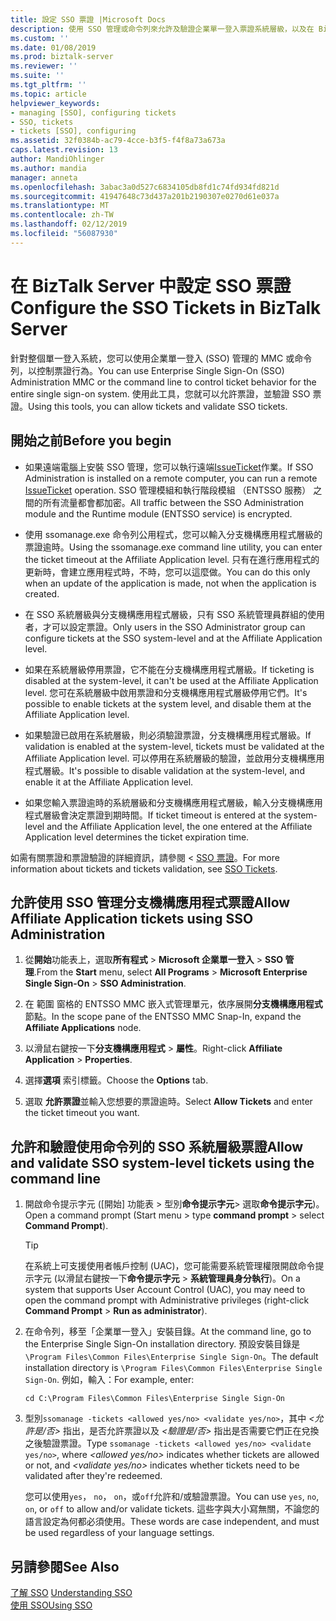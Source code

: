 ```yaml
---
title: 設定 SSO 票證 |Microsoft Docs
description: 使用 SSO 管理或命令列來允許及驗證企業單一登入票證系統層級，以及在 BizTalk Server 中的分支機構應用程式。
ms.custom: ''
ms.date: 01/08/2019
ms.prod: biztalk-server
ms.reviewer: ''
ms.suite: ''
ms.tgt_pltfrm: ''
ms.topic: article
helpviewer_keywords:
- managing [SSO], configuring tickets
- SSO, tickets
- tickets [SSO], configuring
ms.assetid: 32f0384b-ac79-4cce-b3f5-f4f8a73a673a
caps.latest.revision: 13
author: MandiOhlinger
ms.author: mandia
manager: anneta
ms.openlocfilehash: 3abac3a0d527c6834105db8fd1c74fd934fd821d
ms.sourcegitcommit: 41947648c73d437a201b2190307e0270d61e037a
ms.translationtype: MT
ms.contentlocale: zh-TW
ms.lasthandoff: 02/12/2019
ms.locfileid: "56087930"
---
```

# <a name="configure-the-sso-tickets-in-biztalk-server"></a><span data-ttu-id="e8725-103">在 BizTalk Server 中設定 SSO 票證</span><span class="sxs-lookup"><span data-stu-id="e8725-103">Configure the SSO Tickets in BizTalk Server</span></span>
<span data-ttu-id="e8725-104">針對整個單一登入系統，您可以使用企業單一登入 (SSO) 管理的 MMC 或命令列，以控制票證行為。</span><span class="sxs-lookup"><span data-stu-id="e8725-104">You can use Enterprise Single Sign-On (SSO) Administration MMC or the command line to control ticket behavior for the entire single sign-on system.</span></span> <span data-ttu-id="e8725-105">使用此工具，您就可以允許票證，並驗證 SSO 票證。</span><span class="sxs-lookup"><span data-stu-id="e8725-105">Using this tools, you can allow tickets and validate SSO tickets.</span></span>  
  
## <a name="before-you-begin"></a><span data-ttu-id="e8725-106">開始之前</span><span class="sxs-lookup"><span data-stu-id="e8725-106">Before you begin</span></span>

- <span data-ttu-id="e8725-107">如果遠端電腦上安裝 SSO 管理，您可以執行遠端[IssueTicket](https://docs.microsoft.com/biztalk/core/technical-reference/issoticket-issueticket-method)作業。</span><span class="sxs-lookup"><span data-stu-id="e8725-107">If SSO Administration is installed on a remote computer, you can run a remote [IssueTicket](https://docs.microsoft.com/biztalk/core/technical-reference/issoticket-issueticket-method) operation.</span></span> <span data-ttu-id="e8725-108">SSO 管理模組和執行階段模組 （ENTSSO 服務） 之間的所有流量都會都加密。</span><span class="sxs-lookup"><span data-stu-id="e8725-108">All traffic between the SSO Administration module and the Runtime module (ENTSSO service) is encrypted.</span></span>  
  
- <span data-ttu-id="e8725-109">使用 ssomanage.exe 命令列公用程式，您可以輸入分支機構應用程式層級的票證逾時。</span><span class="sxs-lookup"><span data-stu-id="e8725-109">Using the ssomanage.exe command line utility, you can enter the ticket timeout at the Affiliate Application level.</span></span> <span data-ttu-id="e8725-110">只有在進行應用程式的更新時，會建立應用程式時，不時，您可以這麼做。</span><span class="sxs-lookup"><span data-stu-id="e8725-110">You can do this only when an update of the application is made, not when the application is created.</span></span>
  
- <span data-ttu-id="e8725-111">在 SSO 系統層級與分支機構應用程式層級，只有 SSO 系統管理員群組的使用者，才可以設定票證。</span><span class="sxs-lookup"><span data-stu-id="e8725-111">Only users in the SSO Administrator group can configure tickets at the SSO system-level and at the Affiliate Application level.</span></span>  
  
- <span data-ttu-id="e8725-112">如果在系統層級停用票證，它不能在分支機構應用程式層級。</span><span class="sxs-lookup"><span data-stu-id="e8725-112">If ticketing is disabled at the system-level, it can't be used at the Affiliate Application level.</span></span> <span data-ttu-id="e8725-113">您可在系統層級中啟用票證和分支機構應用程式層級停用它們。</span><span class="sxs-lookup"><span data-stu-id="e8725-113">It's possible to enable tickets at the system level, and disable them at the Affiliate Application level.</span></span>  
  
- <span data-ttu-id="e8725-114">如果驗證已啟用在系統層級，則必須驗證票證，分支機構應用程式層級。</span><span class="sxs-lookup"><span data-stu-id="e8725-114">If validation is enabled at the system-level, tickets must be validated at the Affiliate Application level.</span></span> <span data-ttu-id="e8725-115">可以停用在系統層級的驗證，並啟用分支機構應用程式層級。</span><span class="sxs-lookup"><span data-stu-id="e8725-115">It's possible to disable validation at the system-level, and enable it at the Affiliate Application level.</span></span>  
  
- <span data-ttu-id="e8725-116">如果您輸入票證逾時的系統層級和分支機構應用程式層級，輸入分支機構應用程式層級會決定票證到期時間。</span><span class="sxs-lookup"><span data-stu-id="e8725-116">If ticket timeout is entered at the system-level and the Affiliate Application level, the one entered at the Affiliate Application level determines the ticket expiration time.</span></span>  
  
<span data-ttu-id="e8725-117">如需有關票證和票證驗證的詳細資訊，請參閱 < [SSO 票證](../core/sso-tickets.md)。</span><span class="sxs-lookup"><span data-stu-id="e8725-117">For more information about tickets and tickets validation, see [SSO Tickets](../core/sso-tickets.md).</span></span>  
  
## <a name="allow-affiliate-application-tickets-using-sso-administration"></a><span data-ttu-id="e8725-118">允許使用 SSO 管理分支機構應用程式票證</span><span class="sxs-lookup"><span data-stu-id="e8725-118">Allow Affiliate Application tickets using SSO Administration</span></span>  
  
1.  <span data-ttu-id="e8725-119">從**開始**功能表上，選取**所有程式** > **Microsoft 企業單一登入** > **SSO 管理**.</span><span class="sxs-lookup"><span data-stu-id="e8725-119">From the **Start** menu, select **All Programs** > **Microsoft Enterprise Single Sign-On** > **SSO Administration**.</span></span>
  
2.  <span data-ttu-id="e8725-120">在 範圍 窗格的 ENTSSO MMC 嵌入式管理單元，依序展開**分支機構應用程式**節點。</span><span class="sxs-lookup"><span data-stu-id="e8725-120">In the scope pane of the ENTSSO MMC Snap-In, expand the **Affiliate Applications** node.</span></span>  
  
3.  <span data-ttu-id="e8725-121">以滑鼠右鍵按一下**分支機構應用程式** > **屬性**。</span><span class="sxs-lookup"><span data-stu-id="e8725-121">Right-click **Affiliate Application** > **Properties**.</span></span>  
  
4.  <span data-ttu-id="e8725-122">選擇**選項** 索引標籤。</span><span class="sxs-lookup"><span data-stu-id="e8725-122">Choose the **Options** tab.</span></span>  
  
5.  <span data-ttu-id="e8725-123">選取 **允許票證**並輸入您想要的票證逾時。</span><span class="sxs-lookup"><span data-stu-id="e8725-123">Select **Allow Tickets** and enter the ticket timeout you want.</span></span>  
  
## <a name="allow-and-validate-sso-system-level-tickets-using-the-command-line"></a><span data-ttu-id="e8725-124">允許和驗證使用命令列的 SSO 系統層級票證</span><span class="sxs-lookup"><span data-stu-id="e8725-124">Allow and validate SSO system-level tickets using the command line</span></span>  
  
1. <span data-ttu-id="e8725-125">開啟命令提示字元 ([開始] 功能表 > 型別**命令提示字元**> 選取**命令提示字元**)。</span><span class="sxs-lookup"><span data-stu-id="e8725-125">Open a command prompt (Start menu > type **command prompt** > select **Command Prompt**).</span></span>

    > [!TIP]
    >  <span data-ttu-id="e8725-126">在系統上可支援使用者帳戶控制 (UAC)，您可能需要系統管理權限開啟命令提示字元 (以滑鼠右鍵按一下**命令提示字元** > **系統管理員身分執行**)。</span><span class="sxs-lookup"><span data-stu-id="e8725-126">On a system that supports User Account Control (UAC), you may need to open the command prompt with Administrative privileges (right-click **Command Prompt** > **Run as administrator**).</span></span>
  
2. <span data-ttu-id="e8725-127">在命令列，移至「企業單一登入」安裝目錄。</span><span class="sxs-lookup"><span data-stu-id="e8725-127">At the command line, go to the Enterprise Single Sign-On installation directory.</span></span> <span data-ttu-id="e8725-128">預設安裝目錄是`\Program Files\Common Files\Enterprise Single Sign-On`。</span><span class="sxs-lookup"><span data-stu-id="e8725-128">The default installation directory is `\Program Files\Common Files\Enterprise Single Sign-On`.</span></span> <span data-ttu-id="e8725-129">例如，輸入：</span><span class="sxs-lookup"><span data-stu-id="e8725-129">For example, enter:</span></span> 

    `cd C:\Program Files\Common Files\Enterprise Single Sign-On`
  
3. <span data-ttu-id="e8725-130">型別`ssomanage -tickets <allowed yes/no> <validate yes/no>`，其中 *\<允許是/否\>* 指出，是否允許票證以及 *\<驗證是/否\>* 指出是否需要它們正在兌換之後驗證票證。</span><span class="sxs-lookup"><span data-stu-id="e8725-130">Type `ssomanage -tickets <allowed yes/no> <validate yes/no>`, where *\<allowed yes/no\>* indicates whether tickets are allowed or not, and *\<validate yes/no\>* indicates whether tickets need to be validated after they're redeemed.</span></span>  
  
    <span data-ttu-id="e8725-131">您可以使用`yes`， `no`， `on`，或`off`允許和/或驗證票證。</span><span class="sxs-lookup"><span data-stu-id="e8725-131">You can use `yes`, `no`, `on`, or `off` to allow and/or validate tickets.</span></span> <span data-ttu-id="e8725-132">這些字與大小寫無關，不論您的語言設定為何都必須使用。</span><span class="sxs-lookup"><span data-stu-id="e8725-132">These words are case independent, and must be used regardless of your language settings.</span></span>
  
## <a name="see-also"></a><span data-ttu-id="e8725-133">另請參閱</span><span class="sxs-lookup"><span data-stu-id="e8725-133">See Also</span></span>

<span data-ttu-id="e8725-134">[了解 SSO](../core/understanding-sso.md) </span><span class="sxs-lookup"><span data-stu-id="e8725-134">[Understanding SSO](../core/understanding-sso.md) </span></span>  
[<span data-ttu-id="e8725-135">使用 SSO</span><span class="sxs-lookup"><span data-stu-id="e8725-135">Using SSO</span></span>](../core/using-sso.md)
